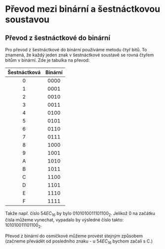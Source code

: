 # Převod mezi binární a šestnáctkovou soustavou
## Převod z šestnáctkové do binární
Pro převod z šestnáctkové do binární používáme metodu čtyř bitů. To znamená, že každý jeden znak v šestnáctkové soustavě se rovná čtyřem bitům v binární. Zde je tabulka na převod:

|Šestnáctková|Binární|
|:---:|:---:|
|0|0000|
|1|0001|
|2|0010|
|3|0011|
|4|0100|
|5|0101|
|6|0110|
|7|0111|
|8|1000|
|9|1001|
|A|1010|
|B|1011|
|C|1100|
|D|1101|
|E|1110|
|F|1111|

Takže např. číslo $54EC_{16}$ by bylo $0101 0100 1110 1100_2$. Jelikož 0 na začátku čísla můžeme vynechat, vypadalo by výsledné číslo takto: $101 0100 1110 1100_2$.

Převod z binární do osmičkové můžeme provést stejným způsobem (začneme převádět od posledního znaku - u $54EC_{16}$ bychom začali s C.)